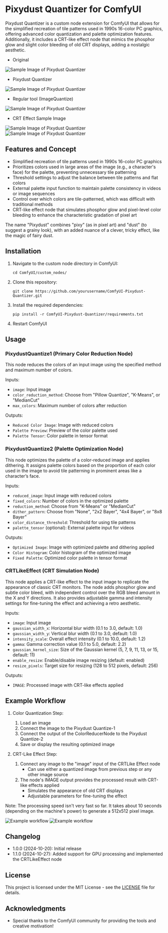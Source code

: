 # Pixydust Quantizer for ComfyUI

Pixydust Quantizer is a custom node extension for ComfyUI that allows for the simplified recreation of tile patterns used in 1990s 16-color PC graphics, offering advanced color quantization and palette optimization features.
Additionally, it includes a CRT-like effect node that mimics the phosphor glow and slight color bleeding of old CRT displays, adding a nostalgic aesthetic.

- Original

![Sample Image of Pixydust Quantizer](images/sample_img_02.png)

- Pixydust Quantizer

![Sample Image of Pixydust Quantizer](images/sample_img_03.png)

- Regular tool  (ImageQuantize)

![Sample Image of Pixydust Quantizer](images/sample_img_04.png)

- CRT Effect Sample Image

![Sample Image of Pixydust Quantizer](images/CRT_sample1.png)
![Sample Image of Pixydust Quantizer](images/CRT_sample2.png)

## Features and Concept

- Simplified recreation of tile patterns used in 1990s 16-color PC graphics
- Prioritizes colors used in large areas of the image (e.g., a character's face) for the palette, preventing unnecessary tile patterning
- Threshold settings to adjust the balance between tile patterns and flat colors
- External palette input function to maintain palette consistency in videos or image sequences
- Control over which colors are tile-patterned, which was difficult with traditional methods
- CRT-like effect node that simulates phosphor glow and pixel-level color bleeding to enhance the characteristic gradation of pixel art

The name "Pixydust" combines "pixy" (as in pixel art) and "dust" (to suggest a grainy look), with an added nuance of a clever, tricky effect, like the magic of fairy dust.

## Installation

1. Navigate to the custom node directory in ComfyUI:
   ```
   cd ComfyUI/custom_nodes/
   ```

2. Clone this repository:
   ```
   git clone https://github.com/yourusername/ComfyUI-Pixydust-Quantizer.git
   ```

3. Install the required dependencies:
   ```
   pip install -r ComfyUI-Pixydust-Quantizer/requirements.txt
   ```

4. Restart ComfyUI

## Usage

### PixydustQuantize1 (Primary Color Reduction Node)

This node reduces the colors of an input image using the specified method and maximum number of colors.

Inputs:
- `image`: Input image
- `color_reduction_method`: Choose from "Pillow Quantize", "K-Means", or "MedianCut"
- `max_colors`: Maximum number of colors after reduction

Outputs:
- `Reduced Color Image`: Image with reduced colors
- `Palette Preview`: Preview of the color palette used
- `Palette Tensor`: Color palette in tensor format

### PixydustQuantize2 (Palette Optimization Node)

This node optimizes the palette of a color-reduced image and applies dithering. It assigns palette colors based on the proportion of each color used in the image to avoid tile patterning in prominent areas like a character’s face.

Inputs:
- `reduced_image`: Input image with reduced colors
- `fixed_colors`: Number of colors in the optimized palette
- `reduction_method`: Choose from "K-Means" or "MedianCut"
- `dither_pattern`: Choose from "None", "2x2 Bayer", "4x4 Bayer", or "8x8 Bayer"
- `color_distance_threshold`: Threshold for using tile patterns
- `palette_tensor` (optional): External palette input for videos

Outputs:
- `Optimized Image`: Image with optimized palette and dithering applied
- `Color Histogram`: Color histogram of the optimized image
- `Fixed Palette`: Optimized color palette in tensor format

### CRTLikeEffect (CRT Simulation Node)

This node applies a CRT-like effect to the input image to replicate the appearance of classic CRT monitors. The node adds phosphor glow and subtle color bleed, with independent control over the RGB bleed amount in the X and Y directions. It also provides adjustable gamma and intensity settings for fine-tuning the effect and achieving a retro aesthetic.

Inputs:
- `image`: Input image
- `gaussian_width_x`: Horizontal blur width (0.1 to 3.0, default: 1.0)
- `gaussian_width_y`: Vertical blur width (0.1 to 3.0, default: 1.0)
- `intensity_scale`: Overall effect intensity (0.1 to 10.0, default: 1.2)
- `gamma`: Gamma correction value (0.1 to 5.0, default: 2.2)
- `gaussian_kernel_size`: Size of the Gaussian kernel (5, 7, 9, 11, 13, or 15, default: 11)
- `enable_resize`: Enable/disable image resizing (default: enabled)
- `resize_pixels`: Target size for resizing (128 to 512 pixels, default: 256)

Outputs:
- `IMAGE`: Processed image with CRT-like effects applied

## Example Workflow

1. Color Quantization Step:
   1. Load an image
   2. Connect the image to the Pixydust Quantize-1
   3. Connect the output of the ColorReducerNode to the Pixydust Quantize-2
   4. Save or display the resulting optimized image

2. CRT-Like Effect Step:
   1. Connect any image to the "image" input of the CRTLike Effect node 
      - Can use either a quantized image from previous step or any other image source
   2. The node's IMAGE output provides the processed result with CRT-like effects applied
      - Simulates the appearance of old CRT displays
      - Adjustable parameters for fine-tuning the effect

Note: The processing speed isn't very fast so far. It takes about 10 seconds (depending on the machine's power) to generate a 512x512 pixel image.

![Example workflow](workflow.png)
![Example workflow](CRTLike_workflow.png)

## Changelog
- 1.0.0 (2024-10-20): Initial release
- 1.1.0 (2024-10-27): Added support for GPU processing and implemented the CRTLikeEffect node

## License

This project is licensed under the MIT License - see the [LICENSE](LICENCE.txt) file for details.

## Acknowledgments

- Special thanks to the ComfyUI community for providing the tools and creative motivation!

